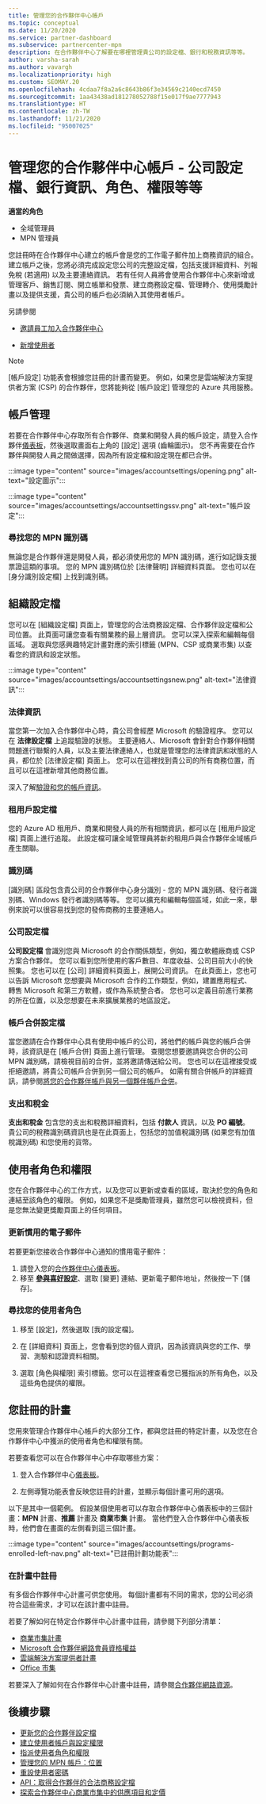 ```yaml
---
title: 管理您的合作夥伴中心帳戶
ms.topic: conceptual
ms.date: 11/20/2020
ms.service: partner-dashboard
ms.subservice: partnercenter-mpn
description: 在合作夥伴中心了解要在哪裡管理貴公司的設定檔、銀行和稅務資訊等等。
author: varsha-sarah
ms.author: vavargh
ms.localizationpriority: high
ms.custom: SEOMAY.20
ms.openlocfilehash: 4cdaa7f8a2a6c8643b86f3e34569c2140ecd7450
ms.sourcegitcommit: 1aa43438ad181278052788f15e017f9ae7777943
ms.translationtype: HT
ms.contentlocale: zh-TW
ms.lasthandoff: 11/21/2020
ms.locfileid: "95007025"
---
```

# <a name="manage-your-partner-center-account---company-profile-bank-information-roles-permissions-and-more"></a>管理您的合作夥伴中心帳戶 - 公司設定檔、銀行資訊、角色、權限等等

**適當的角色**

- 全域管理員
- MPN 管理員

您註冊時在合作夥伴中心建立的帳戶會是您的工作電子郵件加上商務資訊的組合。 建立帳戶之後，您將必須完成設定您公司的完整設定檔，包括支援詳細資料、列報免稅 (若適用) 以及主要連絡資訊。 若有任何人員將會使用合作夥伴中心來新增或管理客戶、銷售訂閱、開立帳單和發票、建立商務設定檔、管理轉介、使用獎勵計畫以及提供支援，貴公司的帳戶也必須納入其使用者帳戶。

另請參閱 

- [邀請員工加入合作夥伴中心](guide-to-migration.md)

- [新增使用者](create-user-accounts-and-set-permissions.md)

>[!NOTE]
>[帳戶設定] 功能表會根據您註冊的計畫而變更。 例如，如果您是雲端解決方案提供者方案 (CSP) 的合作夥伴，您將能夠從 [帳戶設定] 管理您的 Azure 共用服務。

## <a name="account-management"></a>帳戶管理

若要在合作夥伴中心存取所有合作夥伴、商業和開發人員的帳戶設定，請登入合作夥伴[儀表板](https://partner.microsoft.com/dashboard)，然後選取畫面右上角的 [設定] 選項 (齒輪圖示)。 您不再需要在合作夥伴與開發人員之間做選擇，因為所有設定檔和設定現在都已合併。

:::image type="content" source="images/accountsettings/opening.png" alt-text="設定圖示":::


:::image type="content" source="images/accountsettings/accountsettingssv.png" alt-text="帳戶設定":::

### <a name="locate-your-mpn-id"></a>尋找您的 MPN 識別碼

無論您是合作夥伴還是開發人員，都必須使用您的 MPN 識別碼，進行如記錄支援票證這類的事項。 您的 MPN 識別碼位於 [法律聲明] 詳細資料頁面。 您也可以在 [身分識別設定檔] 上找到識別碼。

## <a name="organization-profile"></a>組織設定檔

您可以在 [組織設定檔] 頁面上，管理您的合法商務設定檔、合作夥伴設定檔和公司位置。 此頁面可讓您查看有關業務的最上層資訊。 您可以深入探索和編輯每個區域。 選取與您感興趣特定計畫對應的索引標籤 (MPN、CSP 或商業市集) 以查看您的資訊和設定狀態。
 
:::image type="content" source="images/accountsettings/accountsettingsnew.png" alt-text="法律資訊":::
 
### <a name="legal-information"></a>法律資訊

當您第一次加入合作夥伴中心時，貴公司會經歷 Microsoft 的驗證程序。 您可以在 **法律設定檔** 上追蹤驗證的狀態。 主要連絡人、Microsoft 會針對合作夥伴相關問題進行聯繫的人員，以及主要法律連絡人，也就是管理您的法律資訊和狀態的人員，都位於 [法律設定檔] 頁面上。 您可以在這裡找到貴公司的所有商務位置，而且可以在這裡新增其他商務位置。  

深入了解[驗證和您的帳戶資訊](verification-responses.md)。

### <a name="tenants-profile"></a>租用戶設定檔

您的 Azure AD 租用戶、商業和開發人員的所有相關資訊，都可以在 [租用戶設定檔] 頁面上進行追蹤。 此設定檔可讓全域管理員將新的租用戶與合作夥伴全域帳戶產生關聯。

### <a name="identifiers"></a>識別碼 

[識別碼] 區段包含貴公司的合作夥伴中心身分識別 - 您的 MPN 識別碼、發行者識別碼、Windows 發行者識別碼等等。 您可以擴充和編輯每個區域，如此一來，舉例來說可以很容易找到您的發佈商務的主要連絡人。

### <a name="company-profile"></a>公司設定檔

**公司設定檔** 會識別您與 Microsoft 的合作關係類型，例如，獨立軟體廠商或 CSP 方案合作夥伴。 您可以看到您所使用的客戶數目、年度收益、公司目前大小的快照集。 您也可以在 [公司] 詳細資料頁面上，展開公司資訊。 在此頁面上，您也可以告訴 Microsoft 您想要與 Microsoft 合作的工作類型，例如，建置應用程式、轉售 Microsoft 和第三方軟體，或作為系統整合者。 您也可以定義目前進行業務的所在位置，以及您想要在未來擴展業務的地區設定。

### <a name="account-merge-profile"></a>帳戶合併設定檔

當您邀請在合作夥伴中心具有使用中帳戶的公司，將他們的帳戶與您的帳戶合併時，該資訊是在 [帳戶合併] 頁面上進行管理。 查閱您想要邀請與您合併的公司 MPN 識別碼，請檢視目前的合併，並將邀請傳送給公司。 您也可以在這裡接受或拒絕邀請，將貴公司帳戶合併到另一個公司的帳戶。 如需有關合併帳戶的詳細資訊，請參閱[將您的合作夥伴帳戶與另一個夥伴帳戶合併](merge-accounts.md)。

### <a name="payout-and-tax"></a>支出和稅金 

**支出和稅金** 包含您的支出和稅務詳細資料，包括 **付款人** 資訊，以及 **PO 編號**。 貴公司的稅務識別碼資訊也是在此頁面上，包括您的加值稅識別碼 (如果您有加值稅識別碼) 和您使用的貨幣。


## <a name="user-roles-and-permissions"></a>使用者角色和權限

您在合作夥伴中心的工作方式，以及您可以更新或查看的區域，取決於您的角色和連結至該角色的權限。 例如，如果您不是獎勵管理員，雖然您可以檢視資料，但是您無法變更獎勵頁面上的任何項目。 

### <a name="update-preferred-email"></a>更新慣用的電子郵件

若要更新您接收合作夥伴中心通知的慣用電子郵件： 

1. 請登入您的[合作夥伴中心儀表板](https://partner.microsoft.com/dashboard)。
1. 移至 [**參與喜好設定**](https://partner.microsoft.com/dashboard/engagement/preference)、選取 [變更] 連結、更新電子郵件地址，然後按一下 [儲存]。

### <a name="find-your-user-role"></a>尋找您的使用者角色

1. 移至 [設定]，然後選取 [我的設定檔]。
 
1. 在 [詳細資料] 頁面上，您會看到您的個人資訊，因為該資訊與您的工作、學習、測驗和認證資料相關。
 
1. 選取 [角色與權限] 索引標籤。您可以在這裡查看您已獲指派的所有角色，以及這些角色提供的權限。

## <a name="programs-in-which-you-are-enrolled"></a>您註冊的計畫

您用來管理合作夥伴中心帳戶的大部分工作，都與您註冊的特定計畫，以及您在合作夥伴中心中獲派的使用者角色和權限有關。

若要查看您可以在合作夥伴中心中存取哪些方案：

1. 登入合作夥伴中心[儀表板](https://partner.microsoft.com/dashboard)。

2. 左側導覽功能表會反映您註冊的計畫，並顯示每個計畫可用的選項。

以下是其中一個範例。 假設某個使用者可以存取合作夥伴中心儀表板中的三個計畫：**MPN** 計畫、**推薦** 計畫及 **商業市集** 計畫。 當他們登入合作夥伴中心儀表板時，他們會在畫面的左側看到這三個計畫。

:::image type="content" source="images/accountsettings/programs-enrolled-left-nav.png" alt-text="已註冊計劃功能表":::

### <a name="enrolling-in-programs"></a>在計畫中註冊

有多個合作夥伴中心計畫可供您使用。 每個計畫都有不同的需求，您的公司必須符合這些需求，才可以在該計畫中註冊。

若要了解如何在特定合作夥伴中心計畫中註冊，請參閱下列部分清單：

- [商業市集計畫](https://docs.microsoft.com/azure/marketplace/partner-center-portal/create-account)
- [Microsoft 合作夥伴網路會員資格權益](mpn-overview.md)
- [雲端解決方案提供者計畫](https://docs.microsoft.com/partner-center/enrolling-in-the-csp-program)
- [Office 市集](https://partner.microsoft.com/dashboard/account/v3/enrollment/introduction/office)

若要深入了解如何在合作夥伴中心計畫中註冊，請參閱[合作夥伴網路資源](https://partner.microsoft.com/)。


## <a name="next-steps"></a>後續步驟

- [更新您的合作夥伴設定檔](update-your-partner-profile.md)
- [建立使用者帳戶與設定權限](create-user-accounts-and-set-permissions.md)
- [指派使用者角色和權限](permissions-overview.md)
- [管理您的 MPN 帳戶：位置](manage-locations.md)
- [重設使用者密碼](reset-a-user-password.md)
- [API：取得合作夥伴的合法商務設定檔](https://docs.microsoft.com/partner-center/develop/get-legal-business-profile.md)
- [探索合作夥伴中心商業市集中的供應項目和定價](csp-commercial-marketplace-discover.md)
